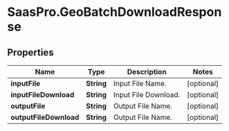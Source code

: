 # SaasPro.GeoBatchDownloadResponse

## Properties

Name | Type | Description | Notes
------------ | ------------- | ------------- | -------------
**inputFile** | **String** | Input File Name. | [optional] 
**inputFileDownload** | **String** | Input File Download. | [optional] 
**outputFile** | **String** | Output File Name. | [optional] 
**outputFileDownload** | **String** | Output File Name. | [optional] 


